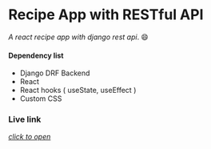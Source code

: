 # Recipe App with RESTful API 

_A react recipe app with django rest api_. :smile:

#### Dependency list
- Django DRF Backend
- React
- React hooks ( useState, useEffect )
- Custom CSS

### Live link

[_click to open_](https://mehedikhokon.github.io/react-recipe-app/)


